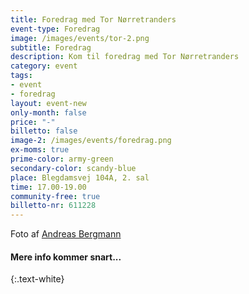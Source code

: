 ```yaml
---
title: Foredrag med Tor Nørretranders
event-type: Foredrag
image: /images/events/tor-2.png
subtitle: Foredrag
description: Kom til foredrag med Tor Nørretranders
category: event
tags:
- event
- foredrag
layout: event-new
only-month: false
price: "-"
billetto: false
image-2: /images/events/foredrag.png
ex-moms: true
prime-color: army-green
secondary-color: scandy-blue
place: Blegdamsvej 104A, 2. sal
time: 17.00-19.00
community-free: true
billetto-nr: 611228
---
```

Foto af [Andreas Bergmann](https://andreasbergmann.dk/)
#### Mere info kommer snart...
{:.text-white}